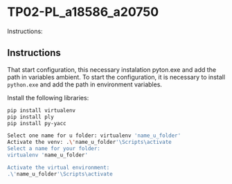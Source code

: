 # TP02-PL_a18586_a20750

Instructions:
## Instructions

That start configuration, this necessary instalation pyton.exe and add the path in variables ambient.
To start the configuration, it is necessary to install `python.exe` and add the path in environment variables.

Install the following libraries:
```sh
pip install virtualenv
pip install ply
pip install py-yacc

Select one name for u folder: virtualenv 'name_u_folder' 
Activate the venv: .\'name_u_folder'\Scripts\activate
Select a name for your folder:
virtualenv 'name_u_folder'

Activate the virtual environment:
.\'name_u_folder'\Scripts\activate
